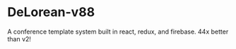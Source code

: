 # DeLorean-v88
A conference template system built in react, redux, and firebase. 44x better than v2!
